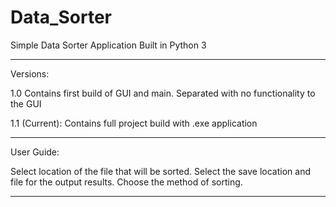 # Data_Sorter
Simple Data Sorter Application
Built in Python 3

--------------------------------------------------------------------------------------------------------------------------------------
Versions:

1.0 Contains first build of GUI and main. Separated with no functionality to the GUI

1.1 (Current): Contains full project build with .exe application

---------------------------------------------------------------------------------------------------------------------------------------
User Guide:

Select location of the file that will be sorted. Select the save location and file for the output results. Choose the method of sorting.

---------------------------------------------------------------------------------------------------------------------------------------
